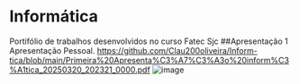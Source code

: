 # Informática
Portifólio de trabalhos desenvolvidos no curso Fatec Sjc
##Apresentação 1 Apresentação  Pessoal.
https://github.com/Clau200oliveira/Inform-tica/blob/main/Primeira%20Apresenta%C3%A7%C3%A3o%20inform%C3%A1tica_20250320_202321_0000.pdf
![image](https://github.com/user-attachments/assets/1282e5cf-827d-4b46-81a7-351e98d2306e)
